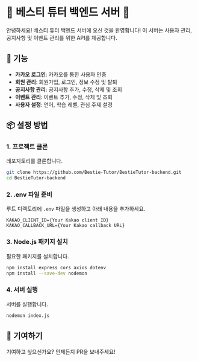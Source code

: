 # 🐾 베스티 튜터 백엔드 서버 🐾

안녕하세요! 베스티 튜터 백엔드 서버에 오신 것을 환영합니다! 이 서버는 사용자 관리, 공지사항 및 이벤트 관리를 위한 API를 제공합니다.

## 🚀 기능

- **카카오 로그인**: 카카오를 통한 사용자 인증
- **회원 관리**: 회원가입, 로그인, 정보 수정 및 탈퇴
- **공지사항 관리**: 공지사항 추가, 수정, 삭제 및 조회
- **이벤트 관리**: 이벤트 추가, 수정, 삭제 및 조회
- **사용자 설정**: 언어, 학습 레벨, 관심 주제 설정

## 📦 설정 방법

### 1. 프로젝트 클론
레포지토리를 클론합니다.
```bash
git clone https://github.com/Bestie-Tutor/BestieTutor-backend.git
cd BestieTutor-backend
```

### 2. .env 파일 준비
루트 디렉토리에 `.env` 파일을 생성하고 아래 내용을 추가하세요.
```
KAKAO_CLIENT_ID={Your Kakao client ID}
KAKAO_CALLBACK_URL={Your Kakao callback URL}
```

### 3. Node.js 패키지 설치
필요한 패키지를 설치합니다.
```bash
npm install express cors axios dotenv
npm install --save-dev nodemon
```

### 4. 서버 실행
서버를 실행합니다.
```bash
nodemon index.js
```

## 🎉 기여하기
기여하고 싶으신가요? 언제든지 PR을 보내주세요! 
